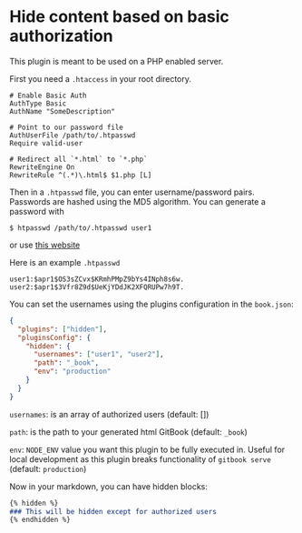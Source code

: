 Hide content based on basic authorization
==============

This plugin is meant to be used on a PHP enabled server.

First you need a `.htaccess` in your root directory.
```
# Enable Basic Auth
AuthType Basic
AuthName "SomeDescription"

# Point to our password file
AuthUserFile /path/to/.htpasswd
Require valid-user

# Redirect all `*.html` to `*.php`
RewriteEngine On
RewriteRule ^(.*)\.html$ $1.php [L]
```
Then in a `.htpasswd` file, you can enter username/password pairs. Passwords are hashed using the MD5 algorithm. You can generate a password with
```
$ htpasswd /path/to/.htpasswd user1
```
or use [this website](http://www.htaccesstools.com/htpasswd-generator/)

Here is an example `.htpasswd`
```
user1:$apr1$OS3sZCvx$KRmhPMpZ9bYs4INph8s6w.
user2:$apr1$3Vfr8Z9d$UeKjYDdJK2XFQRUPw7h9T.
```

You can set the usernames using the plugins configuration in the `book.json`:

```json
{
  "plugins": ["hidden"],
  "pluginsConfig": {
    "hidden": {
      "usernames": ["user1", "user2"],
      "path": "_book",
      "env": "production"
    }
  }
}
```

`usernames`: is an array of authorized users (default: [])

`path`: is the path to your generated html GitBook (default: `_book`)

`env`: `NODE_ENV` value you want this plugin to be fully executed in. Useful for local development as this plugin breaks functionality of `gitbook serve` (default: `production`)

Now in your markdown, you can have hidden blocks:

```markdown
{% hidden %}
### This will be hidden except for authorized users
{% endhidden %}
```
